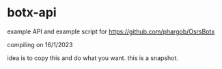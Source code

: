 # botx-api

example API and example script for https://github.com/phargob/OsrsBotx

compiling on 16/1/2023

idea is to copy this and do what you want.  this is a snapshot.

